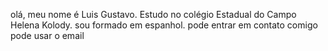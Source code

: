 olá, meu nome é Luis Gustavo.
Estudo no colégio Estadual do Campo Helena Kolody.
sou formado em espanhol.
pode entrar em contato comigo pode usar o email 
